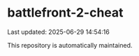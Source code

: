 # battlefront-2-cheat

Last updated: 2025-06-29 14:54:16

This repository is automatically maintained.
